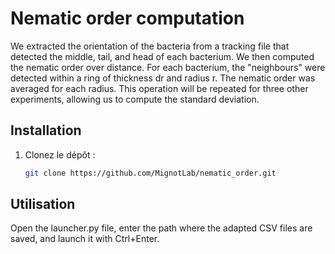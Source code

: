 # Nematic order computation
We extracted the orientation of the bacteria from a tracking file that detected the middle, tail, and head of each bacterium. We then computed the nematic order over distance. For each bacterium, the "neighbours" were detected within a ring of thickness dr and radius r. The nematic order was averaged for each radius. This operation will be repeated for three other experiments, allowing us to compute the standard deviation.

## Installation
1. Clonez le dépôt :
   ```bash
   git clone https://github.com/MignotLab/nematic_order.git

## Utilisation
Open the launcher.py file, enter the path where the adapted CSV files are saved, and launch it with Ctrl+Enter.